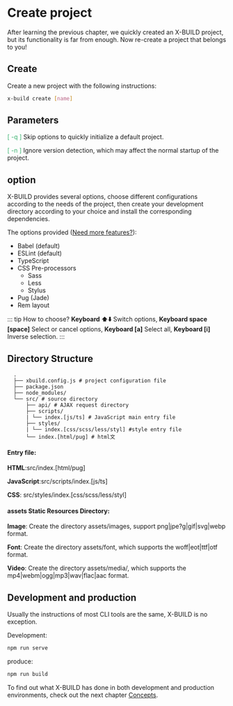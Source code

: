 # Create project

After learning the previous chapter, we quickly created an X-BUILD project, but its functionality is far from enough. Now re-create a project that belongs to you!

## Create

Create a new project with the following instructions:

```sh
x-build create [name]
```

## Parameters
<font color=MediumSeaGreen>[ -q ]</font> Skip options to quickly initialize a default project.

<font color=MediumSeaGreen>[ -n ]</font> Ignore version detection, which may affect the normal startup of the project.

## option

X-BUILD provides several options, choose different configurations according to the needs of the project, then create your development directory according to your choice and install the corresponding dependencies.

The options provided ([Need more features?](https://github.com/codexu/x-build/issues)):

- Babel (default)
- ESLint (default)
- TypeScript
- CSS Pre-processors
  - Sass
  - Less
  - Stylus
- Pug (Jade)
- Rem layout

::: tip How to choose?
**Keyboard ⬆️⬇️** Switch options, **Keyboard space [space]** Select or cancel options, **Keyboard [a]** Select all, **Keyboard [i]** Inverse selection.
:::

## Directory Structure

```dir
  .
  ├── xbuild.config.js # project configuration file
  ├── package.json
  ├── node_modules/
  └── src/ # source directory
      ├── api/ # AJAX request directory
      ├── scripts/
      | └── index.[js/ts] # ​​JavaScript main entry file
      ├── styles/
      | └── index.[css/scss/less/styl] #style entry file
      └── index.[html/pug] # html文
```

#### Entry file:

**HTML**:src/index.[html/pug]

**JavaScript**:src/scripts/index.[js/ts]

**CSS**: src/styles/index.[css/scss/less/styl]

#### assets Static Resources Directory:

**Image**: Create the directory assets/images, support png|jpe?g|gif|svg|webp format.

**Font**: Create the directory assets/font, which supports the woff|eot|ttf|otf format.

**Video**: Create the directory assets/media/, which supports the mp4|webm|ogg|mp3|wav|flac|aac format.

## Development and production

Usually the instructions of most CLI tools are the same, X-BUILD is no exception.

Development:

```sh
npm run serve
```

produce:

```sh
npm run build
```

To find out what X-BUILD has done in both development and production environments, check out the next chapter [Concepts](/Concepts).